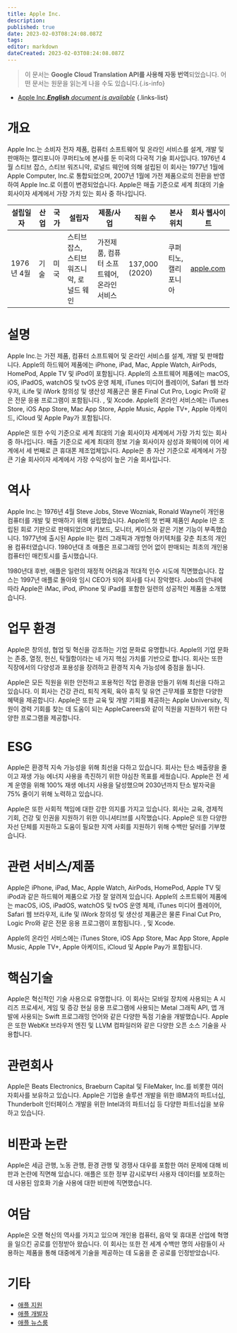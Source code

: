 ```yaml
---
title: Apple Inc.
description: 
published: true
date: 2023-02-03T08:24:08.087Z
tags: 
editor: markdown
dateCreated: 2023-02-03T08:24:08.087Z
---
```


> 이 문서는 **Google Cloud Translation API를 사용해 자동 번역**되었습니다.
어떤 문서는 원문을 읽는게 나을 수도 있습니다.{.is-info}



- [Apple Inc.***English** document is available*](/en/Knowledge-base/Dictionary/Company/apple-inc-)
{.links-list}


# 개요

Apple Inc.는 소비자 전자 제품, 컴퓨터 소프트웨어 및 온라인 서비스를 설계, 개발 및 판매하는 캘리포니아 쿠퍼티노에 본사를 둔 미국의 다국적 기술 회사입니다. 1976년 4월 스티브 잡스, 스티브 워즈니악, 로널드 웨인에 의해 설립된 이 회사는 1977년 1월에 Apple Computer, Inc.로 통합되었으며, 2007년 1월에 가전 제품으로의 전환을 반영하여 Apple Inc.로 이름이 변경되었습니다. Apple은 매출 기준으로 세계 최대의 기술 회사이자 세계에서 가장 가치 있는 회사 중 하나입니다.

| 설립일자 | 산업 | 국가 | 설립자 | 제품/사업 | 직원 수 | 본사위치 | 회사 웹사이트 |
| ------------------ | ------- | ------ | ------ | --------------- | ------------------ | ---------------------- | --------------- |
| 1976년 4월 | 기술 | 미국 | 스티브 잡스, 스티브 워즈니악, 로널드 웨인 | 가전제품, 컴퓨터 소프트웨어, 온라인 서비스 | 137,000 (2020) | 쿠퍼티노, 캘리포니아 | [apple.com](https://www.apple.com/) |

# 설명

Apple Inc.는 가전 제품, 컴퓨터 소프트웨어 및 온라인 서비스를 설계, 개발 및 판매합니다. Apple의 하드웨어 제품에는 iPhone, iPad, Mac, Apple Watch, AirPods, HomePod, Apple TV 및 iPod이 포함됩니다. Apple의 소프트웨어 제품에는 macOS, iOS, iPadOS, watchOS 및 tvOS 운영 체제, iTunes 미디어 플레이어, Safari 웹 브라우저, iLife 및 iWork 창의성 및 생산성 제품군은 물론 Final Cut Pro, Logic Pro와 같은 전문 응용 프로그램이 포함됩니다. , 및 Xcode. Apple의 온라인 서비스에는 iTunes Store, iOS App Store, Mac App Store, Apple Music, Apple TV+, Apple 아케이드, iCloud 및 Apple Pay가 포함됩니다.

Apple은 또한 수익 기준으로 세계 최대의 기술 회사이자 세계에서 가장 가치 있는 회사 중 하나입니다. 매출 기준으로 세계 최대의 정보 기술 회사이자 삼성과 화웨이에 이어 세계에서 세 번째로 큰 휴대폰 제조업체입니다. Apple은 총 자산 기준으로 세계에서 가장 큰 기술 회사이자 세계에서 가장 수익성이 높은 기술 회사입니다.

# 역사

Apple Inc.는 1976년 4월 Steve Jobs, Steve Wozniak, Ronald Wayne이 개인용 컴퓨터를 개발 및 판매하기 위해 설립했습니다. Apple의 첫 번째 제품인 Apple I은 조립된 회로 기판으로 판매되었으며 키보드, 모니터, 케이스와 같은 기본 기능이 부족했습니다. 1977년에 출시된 Apple II는 컬러 그래픽과 개방형 아키텍처를 갖춘 최초의 개인용 컴퓨터였습니다. 1980년대 초 애플은 프로그래밍 언어 없이 판매되는 최초의 개인용 컴퓨터인 매킨토시를 출시했습니다.

1980년대 후반, 애플은 일련의 재정적 어려움과 적대적 인수 시도에 직면했습니다. 잡스는 1997년 애플로 돌아와 임시 CEO가 되어 회사를 다시 장악했다. Jobs의 안내에 따라 Apple은 iMac, iPod, iPhone 및 iPad를 포함한 일련의 성공적인 제품을 소개했습니다.

# 업무 환경

Apple은 창의성, 협업 및 혁신을 강조하는 기업 문화로 유명합니다. Apple의 기업 문화는 존중, 열정, 헌신, 탁월함이라는 네 가지 핵심 가치를 기반으로 합니다. 회사는 또한 직장에서의 다양성과 포용성을 장려하고 환경적 지속 가능성에 중점을 둡니다.

Apple은 모든 직원을 위한 안전하고 포용적인 작업 환경을 만들기 위해 최선을 다하고 있습니다. 이 회사는 건강 관리, 퇴직 계획, 육아 휴직 및 유연 근무제를 포함한 다양한 혜택을 제공합니다. Apple은 또한 교육 및 개발 기회를 제공하는 Apple University, 직원이 경력 기회를 찾는 데 도움이 되는 AppleCareers와 같이 직원을 지원하기 위한 다양한 프로그램을 제공합니다.

# ESG

Apple은 환경적 지속 가능성을 위해 최선을 다하고 있습니다. 회사는 탄소 배출량을 줄이고 재생 가능 에너지 사용을 촉진하기 위한 야심찬 목표를 세웠습니다. Apple은 전 세계 운영을 위해 100% 재생 에너지 사용을 달성했으며 2030년까지 탄소 발자국을 75% 줄이기 위해 노력하고 있습니다.

Apple은 또한 사회적 책임에 대한 강한 의지를 가지고 있습니다. 회사는 교육, 경제적 기회, 건강 및 인권을 지원하기 위한 이니셔티브를 시작했습니다. Apple은 또한 다양한 자선 단체를 지원하고 도움이 필요한 지역 사회를 지원하기 위해 수백만 달러를 기부했습니다.

# 관련 서비스/제품

Apple은 iPhone, iPad, Mac, Apple Watch, AirPods, HomePod, Apple TV 및 iPod과 같은 하드웨어 제품으로 가장 잘 알려져 있습니다. Apple의 소프트웨어 제품에는 macOS, iOS, iPadOS, watchOS 및 tvOS 운영 체제, iTunes 미디어 플레이어, Safari 웹 브라우저, iLife 및 iWork 창의성 및 생산성 제품군은 물론 Final Cut Pro, Logic Pro와 같은 전문 응용 프로그램이 포함됩니다. , 및 Xcode.

Apple의 온라인 서비스에는 iTunes Store, iOS App Store, Mac App Store, Apple Music, Apple TV+, Apple 아케이드, iCloud 및 Apple Pay가 포함됩니다.

# 핵심기술

Apple은 혁신적인 기술 사용으로 유명합니다. 이 회사는 모바일 장치에 사용되는 A 시리즈 프로세서, 게임 및 증강 현실 응용 프로그램에 사용되는 Metal 그래픽 API, 앱 개발에 사용되는 Swift 프로그래밍 언어와 같은 다양한 독점 기술을 개발했습니다. Apple은 또한 WebKit 브라우저 엔진 및 LLVM 컴파일러와 같은 다양한 오픈 소스 기술을 사용합니다.

# 관련회사

Apple은 Beats Electronics, Braeburn Capital 및 FileMaker, Inc.를 비롯한 여러 자회사를 보유하고 있습니다. Apple은 기업용 솔루션 개발을 위한 IBM과의 파트너십, Thunderbolt 인터페이스 개발을 위한 Intel과의 파트너십 등 다양한 파트너십을 보유하고 있습니다.

# 비판과 논란

Apple은 세금 관행, 노동 관행, 환경 관행 및 경쟁사 대우를 포함한 여러 문제에 대해 비판과 논란에 직면해 있습니다. 애플은 또한 정부 감시로부터 사용자 데이터를 보호하는 데 사용된 암호화 기술 사용에 대한 비판에 직면했습니다.

# 여담

Apple은 오랜 혁신의 역사를 가지고 있으며 개인용 컴퓨터, 음악 및 휴대폰 산업에 혁명을 일으킨 공로를 인정받아 왔습니다. 이 회사는 또한 전 세계 수백만 명의 사람들이 사용하는 제품을 통해 대중에게 기술을 제공하는 데 도움을 준 공로를 인정받았습니다.

# 기타

- [애플 지원](https://support.apple.com/)
- [애플 개발자](https://developer.apple.com/)
- [애플 뉴스룸](https://www.apple.com/newsroom/)